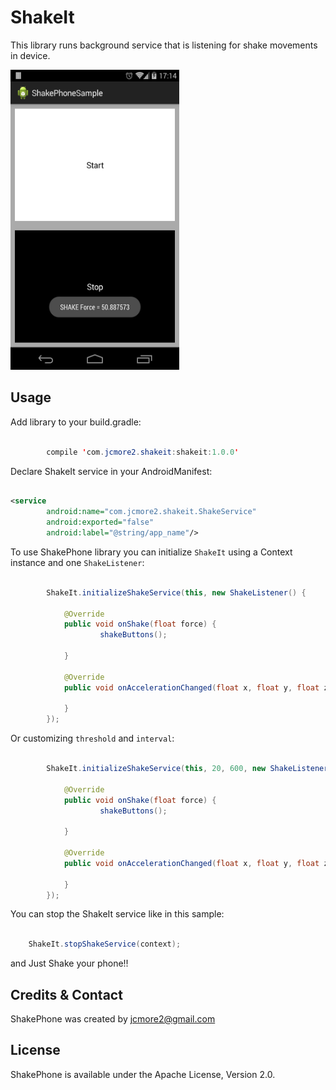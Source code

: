 ShakeIt
=============

This library runs background service that is listening for shake movements in device.

<img src='./Sample.png' width='270' height='480' />

Usage
-----

Add library to your build.gradle:

```java

	    compile 'com.jcmore2.shakeit:shakeit:1.0.0'

```

Declare ShakeIt service in your AndroidManifest:

```xml

<service
		android:name="com.jcmore2.shakeit.ShakeService"
		android:exported="false"
		android:label="@string/app_name"/>

```

To use ShakePhone library you can initialize ``ShakeIt`` using a Context instance and one ``ShakeListener``:

```java

		ShakeIt.initializeShakeService(this, new ShakeListener() {

			@Override
			public void onShake(float force) {
					shakeButtons();

			}

			@Override
			public void onAccelerationChanged(float x, float y, float z) {

			}
		});

```

Or customizing ``threshold`` and ``interval``:

```java

		ShakeIt.initializeShakeService(this, 20, 600, new ShakeListener() {

			@Override
			public void onShake(float force) {
					shakeButtons();

			}

			@Override
			public void onAccelerationChanged(float x, float y, float z) {

			}
		});
```

You can stop the ShakeIt service like in this sample:

```java

	ShakeIt.stopShakeService(context);

```

and Just Shake your phone!!

Credits & Contact
-----------------

ShakePhone was created by jcmore2@gmail.com


License
-------

ShakePhone is available under the Apache License, Version 2.0.
